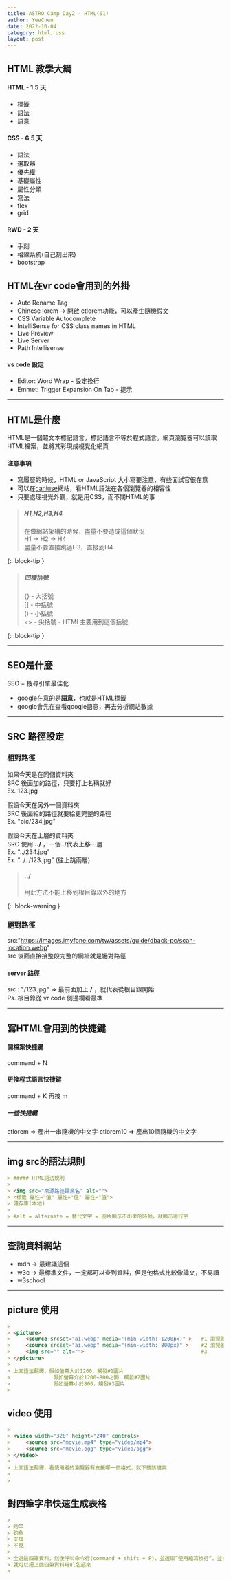 ```yaml
---
title: ASTRO Camp Day2 - HTML(01)
author: YeeChen
date: 2022-10-04
category: html、css
layout: post
---
```


HTML 教學大綱
-----------

#### HTML - 1.5 天
 - 標籤
 - 語法
 - 語意

#### CSS - 6.5 天
 - 語法
 - 選取器
 - 優先權
 - 基礎屬性
 - 屬性分類
 - 寫法
 - flex
 - grid

#### RWD - 2 天
 - 手刻
 - 格線系統(自己刻出來)
 - bootstrap



HTML在vr code會用到的外掛
-----------
 - Auto Rename Tag  
 - Chinese lorem                             -> 開啟 ctlorem功能，可以產生隨機假文
 - CSS Variable Autocomplete  
 - IntelliSense for CSS class names in HTML  
 - Live Preview  
 - Live Server  
 - Path Intellisense  


#### vs code 設定

 - Editor: Word Wrap - 設定換行
 - Emmet: Trigger Expansion On Tab - 提示

***

HTML是什麼
-----------
HTML是一個超文本標記語言，標記語言不等於程式語言。網頁瀏覽器可以讀取HTML檔案，並將其彩現成視覺化網頁  

#### 注意事項

- 寫履歷的時候，HTML or JavaScript 大小寫要注意，有些面試官很在意  
- 可以在[caniuse](https://caniuse.com/)網站，看HTML語法在各個瀏覽器的相容性  
- 只要處理視覺外觀，就是用CSS，而不關HTML的事  

>   
> ##### H1,H2,H3,H4
>
> 在做網站架構的時候，盡量不要造成這個狀況  
> H1 -> H2 -> H4  
> 盡量不要直接跳過H3，直接到H4  
>  
{: .block-tip }



> ##### 四種括號
>  
> {} - 大括號  
> [] - 中括號  
> () - 小括號  
> <> - 尖括號 - HTML主要用到這個括號  
>  
{: .block-tip }


***

SEO是什麼
-----------

SEO = 搜尋引擎最佳化

 - google在意的是**語意**，也就是HTML標籤  
 - google會先在查看google語意，再去分析網站數據  

***

SRC 路徑設定
-----------

### 相對路徑

如果今天是在同個資料夾  
SRC 後面加的路徑，只要打上名稱就好  
Ex. 123.jpg  

假設今天在另外一個資料夾  
SRC 後面給的路徑就要給更完整的路徑  
Ex. "pic/234.jpg"  

假設今天在上層的資料夾  
SRC 使用 **../** ，一個../代表上移一層   
Ex. "../234.jpg"  
Ex. "../../123.jpg" (往上跳兩層)  

> #### ../
>
> 用此方法不能上移到根目錄以外的地方
> 
{: .block-warning }


### 絕對路徑

src:"https://images.imyfone.com/tw/assets/guide/dback-pc/scan-location.webp"  
src 後面直接接整段完整的網址就是絕對路徑


#### server 路徑

src : "/123.jpg" => 最前面加上 **/** ，就代表從根目錄開始  
Ps. 根目錄從 vr code 側邊欄看最準


***

寫HTML會用到的快捷鍵
-------

#### 開檔案快捷鍵
command + N

#### 更換程式語言快捷鍵
command + K  再按 m

##### 一些快捷鍵
ctlorem   => 產出一串隨機的中文字
ctlorem10 => 產出10個隨機的中文字


***

img src的語法規則
------

```markdown
> ##### HTML語法規則
>
> <img src="來源路徑跟黨名" alt="">   
> <標籤 屬性="值" 屬性="值" 屬性="值">
> 儲存庫(本地)  
>
> #alt = alternate = 替代文字 = 圖片顯示不出來的時候，就顯示這行字
```


***


查詢資料網站
---------

- mdn -> 最建議這個
- w3c -> 最標準文件，一定都可以查到資料，但是他格式比較像論文，不易讀
- w3school


***


picture 使用
----------
```markdown
> 
> <picture>
>     <source srcset="ai.webp" media="(min-width: 1200px)" >   #1 瀏覽器最小寬度是1200
>     <source srcset="ai.webp" media="(min-width: 800px)" >    #2 瀏覽器最小寬度是800
>     <img src="" alt="">                                      #3
> </picture>
> 
> 上面語法翻譯，假如螢幕大於1200，觸發#1圖片
>              假如螢幕介於1200~800之間，觸發#2圖片
>              假如螢幕小於800，觸發#3圖片
>
```



video 使用
----------
```markdown
> 
> <video width="320" height="240" controls>
>     <source src="movie.mp4" type="video/mp4">
>     <source src="movie.ogg" type="video/ogg">
> </video>
> 
> 上面語法翻譯，看使用者的瀏覽器有支援哪一個格式，就下載該檔案
> 
>
```


對四筆字串快速生成表格
-------

```markdown
>  
> 釣竿
> 釣魚
> 支援
> 不見
> 
> 全選這四筆資料，然後呼叫命令行(command + shift + P)，並選取“使用縮寫換行“，並在上面打上ul>li*  
> 就可以把上面四筆資料用ul包起來
> 
```
